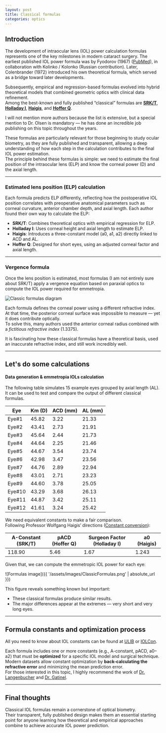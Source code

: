 ```yaml
---
layout: post
title: Classical formulas
categories: optics
---
```


## Introduction

The development of intraocular lens (IOL) power calculation formulas represents one of the key milestones in modern cataract surgery. The earliest published IOL power formula was by Fyodorov (1967) ([PubMed](https://pubmed.ncbi.nlm.nih.gov/4951572/)), in collaboration with Kolinko / Kolonko (Russian contribution). Later, Colenbrander (1972) introduced his own theoretical formula, which served as a bridge toward later developments.

Subsequently, empirical and regression-based formulas evolved into hybrid theoretical models that combined geometric optics with clinical data refinement.  
Among the best-known and fully published “classical” formulas are [**SRK/T**](https://pubmed.ncbi.nlm.nih.gov/2355322/), [**Holladay I**](https://pubmed.ncbi.nlm.nih.gov/3339543/), [**Haigis**](https://link.springer.com/chapter/10.1007/978-3-031-50666-6_41), and [**Hoffer Q**](https://pubmed.ncbi.nlm.nih.gov/8271165/).  

I will not mention more authors because the list is extensive, but a special mention to Dr. Olsen is mandatory — he has done an incredible job publishing on this topic throughout the years.  

These formulas are particularly relevant for those beginning to study ocular biometry, as they are fully published and transparent, allowing a deep understanding of how each step in the calculation contributes to the final IOL power estimation.  
The principle behind these formulas is simple: we need to estimate the final position of the intraocular lens (ELP) and know the corneal power (D) and the axial length.

---

### Estimated lens position (ELP) calculation

Each formula predicts ELP differently, reflecting how the postoperative IOL position correlates with preoperative anatomical parameters such as corneal curvature, anterior chamber depth, and axial length. Each author found their own way to calculate the ELP:

- **SRK/T**: Combines theoretical optics with empirical regression for ELP.  
- **Holladay I**: Uses corneal height and axial length to estimate ELP.  
- **Haigis**: Introduces a three-constant model (a0, a1, a2) directly linked to ACD and AL.  
- **Hoffer Q**: Designed for short eyes, using an adjusted corneal factor and axial length.

---

### Vergence formula

Once the lens position is estimated, most formulas (I am not entirely sure about SRK/T) apply a vergence equation based on paraxial optics to compute the IOL power required for emmetropia. 

![Classic formulas diagram](https://static.wixstatic.com/media/6454f7_aaf1ea8d6c00406db4ca42a52281eede~mv2.png)

Each formula defines the corneal power using a different refractive index.  
At that time, the posterior corneal surface was impossible to measure — yet it does contribute optically.  
To solve this, many authors used the anterior corneal radius combined with a *fictitious refractive index* (1.3375).  

It is fascinating how these classical formulas have a theoretical basis, used an inaccurate refractive index, and still work incredibly well.

---

## Let's do some calculations

#### Data generation & emmetropia IOLs calculation

The following table simulates 15 example eyes grouped by axial length (AL).  
It can be used to test and compare the output of different classical formulas.

| Eye | Km (D) | ACD (mm) | AL (mm) |
|-----|--------|----------|---------|
|Eye#1 | 45.82 |3.22 | 21.33 |
|Eye#2 | 43.41 |2.73 | 21.91 |
|Eye#3 | 45.64 |2.44 | 21.73 |
|Eye#4 | 44.64 |2.25 | 21.46 |
|Eye#5 | 44.67 |3.54 | 23.74 |
|Eye#6 | 42.98 |3.47 | 23.56 |
|Eye#7 | 44.76 |2.89 | 22.94 |
|Eye#8 | 43.01 |2.71 | 23.23 |
|Eye#9 | 44.60 |3.78 | 25.05 |
|Eye#10 |43.29 |3.68 |26.13 |
|Eye#11 |44.87 |3.42 |25.11 |
|Eye#12 |41.61 |3.24 |25.42 |

We need equivalent constants to make a fair comparison.  
Following Professor Wolfgang Haigis’ directions ([Constant conversion](http://ocusoft.de/scripts2/ciolc.php)):

| A-Constant (SRK/T) | pACD (Hoffer Q) | Surgeon Factor (Holladay I) | a0 (Haigis) |
|--------------------|----------------|-----------------------------|-------------|
| 118.90 | 5.46 | 1.67 | 1.243 |

Given that, we can compute the emmetropic IOL power for each eye: 

![Formulas image]({{ '/assets/images/ClassicFormulas.png' | absolute_url }})

This figure reveals something known but important:  
- These classical formulas produce similar results.  
- The major differences appear at the extremes — very short and very long eyes.

---

## Formula constants and optimization process

All you need to know about IOL constants can be found at [ULIB](http://ocusoft.de/ulib/index.htm) or [IOLCon](https://iolcon.org/).

Each formula includes one or more constants (e.g., A-constant, pACD, a0–a2) that must be **optimized** for a specific IOL model and surgical technique.  
Modern datasets allow constant optimization by **back-calculating the refractive error** and minimizing the mean prediction error.  
For those interested in this topic, I highly recommend the work of [Dr. Langenbucher](https://pubmed.ncbi.nlm.nih.gov/33530082/) and [Dr. Gatinel](https://pubmed.ncbi.nlm.nih.gov/38837172/).

---

## Final thoughts

Classical IOL formulas remain a cornerstone of optical biometry.  
Their transparent, fully published design makes them an essential starting point for anyone learning how theoretical and empirical approaches combine to achieve accurate IOL power prediction.
